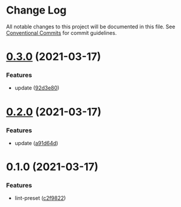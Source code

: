 # Change Log

All notable changes to this project will be documented in this file.
See [Conventional Commits](https://conventionalcommits.org) for commit guidelines.

# [0.3.0](https://github.com/osdoc-dev/lint-preset/compare/v0.2.0...v0.3.0) (2021-03-17)


### Features

* update ([92d3e80](https://github.com/osdoc-dev/lint-preset/commit/92d3e8069b377b46d738c2c92e19c9a414cf9e79))





# [0.2.0](https://github.com/osdoc-dev/lint-preset/compare/v0.1.0...v0.2.0) (2021-03-17)


### Features

* update ([a91d64d](https://github.com/osdoc-dev/lint-preset/commit/a91d64d19ea00ba78dad5e5f68e65196fd8c623f))





# 0.1.0 (2021-03-17)


### Features

* lint-preset ([c2f9822](https://github.com/osdoc-dev/lint-preset/commit/c2f9822bb8fc5be0edc19681ffc8f28d850e0897))
